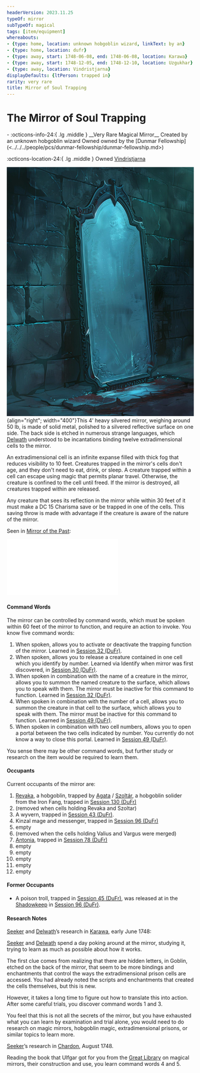 ```yaml
---
headerVersion: 2023.11.25
typeOf: mirror
subTypeOf: magical
tags: [item/equipment]
whereabouts:
- {type: home, location: unknown hobgoblin wizard, linkText: by an}
- {type: home, location: dufr}
- {type: away, start: 1748-06-08, end: 1748-06-08, location: Karawa}
- {type: away, start: 1748-12-05, end: 1748-12-10, location: Uzgukhar}
- {type: away, location: Vindristjarna}
displayDefaults: {ltPerson: trapped in}
rarity: very rare
title: Mirror of Soul Trapping
---
```

# The Mirror of Soul Trapping
<div class="grid cards ext-narrow-margin ext-one-column" markdown>
- :octicons-info-24:{ .lg .middle } __Very Rare Magical Mirror__  
   Created by an unknown hobgoblin wizard  
   Owned owned by the [Dunmar Fellowship](<../../../people/pcs/dunmar-fellowship/dunmar-fellowship.md>)  
</div>

:octicons-location-24:{ .lg .middle } Owned [Vindristjarna](<../../../things/ships/vindristjarna.md>)




![Mirror of Soul Trapping V1](../../../assets/mirror-of-soul-trapping-v1.jpg){align="right"; width="400"}This 4’ heavy silvered mirror, weighing around 50 lb, is made of solid metal, polished to a silvered reflective surface on one side. The back side is etched in numerous strange languages, which [Delwath](<../../../people/pcs/dunmar-fellowship/delwath.md>) understood to be incantations binding twelve extradimensional cells to the mirror.

An extradimensional cell is an infinite expanse filled with thick fog that reduces visibility to 10 feet. Creatures trapped in the mirror's cells don't age, and they don't need to eat, drink, or sleep. A creature trapped within a cell can escape using magic that permits planar travel. Otherwise, the creature is confined to the cell until freed. If the mirror is destroyed, all creatures trapped within are released.

Any creature that sees its reflection in the mirror while within 30 feet of it must make a DC 15 Charisma save or be trapped in one of the cells. This saving throw is made with advantage if the creature is aware of the nature of the mirror. 


Seen in [Mirror of the Past](<./mirror-of-the-past.md>): 

![Mirror of Soul Trapping Vision](<../mirror-visions/mirror-of-soul-trapping-vision.md>)
#### Command Words
The mirror can be controlled by command words, which must be spoken within 60 feet of the mirror to function, and require an action to invoke. You know five command words: 

1) When spoken, allows you to activate or deactivate the trapping function of the mirror. Learned in [Session 32 (DuFr)](<../session-notes/session-32-dufr.md>). 
2) When spoken, allows you to release a creature contained in one cell which you identify by number. Learned via Identify when mirror was first discovered, in [Session 30 (DuFr)](<../session-notes/session-30-dufr.md>). 
3) When spoken in combination with the name of a creature in the mirror, allows you to summon the named creature to the surface, which allows you to speak with them. The mirror must be inactive for this command to function. Learned in [Session 32 (DuFr)](<../session-notes/session-32-dufr.md>). 
4) When spoken in combination with the number of a cell, allows you to summon the creature in that cell to the surface, which allows you to speak with them. The mirror must be inactive for this command to function. Learned in [Session 49 (DuFr)](<../session-notes/session-49-dufr.md>).
5) When spoken in combination with two cell numbers, allows you to open a portal between the two cells indicated by number. You currently do not know a way to close this portal. Learned in [Session 49 (DuFr)](<../session-notes/session-49-dufr.md>). 

You sense there may be other command words, but further study or research on the item would be required to learn them.
#### Occupants
Current occupants of the mirror are:

1. [Revaka](<../../../people/other-nonhumans/revaka.md>), a hobgoblin, trapped by [Agata](<../../../people/fey/agata.md>) / [Szoltár](<../../../people/other-nonhumans/szoltar.md>), a hobgoblin solider from the Iron Fang, trapped in [Session 130 (DuFr)](<../session-notes/session-130-dufr.md>)
2. (removed when cells holding Revaka and Szoltar)
3. A wyvern, trapped in [Session 43 (DuFr)](<../session-notes/session-43-dufr.md>). 
4. Kinzal mage and messenger, trapped in [Session 96 (DuFr)](<../session-notes/session-96-dufr.md>)
5. empty
6. (removed when the cells holding Valius and Vargus were merged)
7. [Antonia](<../../../people/chardonians/antonia.md>), trapped in [Session 78 (DuFr)](<../session-notes/session-78-dufr.md>)
8. empty
9. empty
10. empty
11. empty
12. empty

#### Former Occupants
- A poison troll, trapped in [Session 45 (DuFr)](<../session-notes/session-45-dufr.md>), was released at in the [Shadowkeep](<../../../gazetteer/northern-green-sea/shadowkeep.md>) in [Session 96 (DuFr)](<../session-notes/session-96-dufr.md>). 
#### Research Notes

[Seeker](<../../../people/pcs/dunmar-fellowship/seeker.md>) and [Delwath](<../../../people/pcs/dunmar-fellowship/delwath.md>)’s research in [Karawa](<../../../gazetteer/greater-dunmar/realms/dunmar/eastern-dunmar/karawa.md>), early June 1748:

[Seeker](<../../../people/pcs/dunmar-fellowship/seeker.md>) and [Delwath](<../../../people/pcs/dunmar-fellowship/delwath.md>) spend a day poking around at the mirror, studying it, trying to learn as much as possible about how it works.

The first clue comes from realizing that there are hidden letters, in Goblin, etched on the back of the mirror, that seem to be more bindings and enchantments that control the ways the extradimensional prison cells are accessed. You had already noted the scripts and enchantments that created the cells themselves, but this is new.

However, it takes a long time to figure out how to translate this into action. After some careful trials, you discover command words 1 and 3. 

You feel that this is not all the secrets of the mirror, but you have exhausted what you can learn by examination and trial alone, you would need to do research on magic mirrors, hobgoblin magic, extradimensional prisons, or similar topics to learn more.

[Seeker](<../../../people/pcs/dunmar-fellowship/seeker.md>)’s research in [Chardon](<../../../gazetteer/greater-chardon/chardonian-empire/chardon/chardon.md>), August 1748. 

Reading the book that Ulfgar got for you from the [Great Library](<../../../gazetteer/greater-chardon/chardonian-empire/chardon/great-library.md>) on magical mirrors, their construction and use, you learn command words 4 and 5. 



